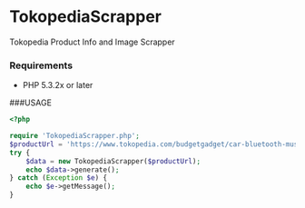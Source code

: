 # TokopediaScrapper
Tokopedia Product Info and Image Scrapper

### Requirements

* PHP 5.3.2x or later

###USAGE

```php
<?php

require 'TokopediaScrapper.php';
$productUrl = 'https://www.tokopedia.com/budgetgadget/car-bluetooth-music-receiver-with-handsfree'; // URL Product Example
try {
    $data = new TokopediaScrapper($productUrl);
    echo $data->generate();
} catch (Exception $e) {
    echo $e->getMessage();
}

```

